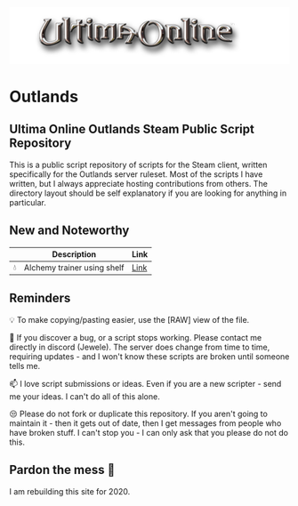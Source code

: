 ![Ultima Online](/Banner.png?raw=true "Title")

# Outlands
## Ultima Online Outlands Steam Public Script Repository

This is a public script repository of scripts for the Steam client, written specifically for the Outlands server ruleset. Most of the scripts I have written, but I always appreciate hosting contributions from others. The directory layout should be self explanatory if you are looking for anything in particular.

## New and Noteworthy
|| Description | Link
| --- | --- | --- |
|:droplet:| Alchemy trainer using shelf  |[Link](https://raw.githubusercontent.com/gmccord333/UOOutlands/master/Skills/Alchemy%20(Shelf).txt)





## Reminders

:bulb: To make copying/pasting easier, use the [RAW] view of the file. 

:bug: If you discover a bug, or a script stops working. Please contact me directly in discord (Jewele). The server does change from time to time, requiring updates - and I won't know these scripts are broken until someone tells me.

:mailbox: I love script submissions or ideas. Even if you are a new scripter - send me your ideas. I can't do all of this alone.

:unamused: Please do not fork or duplicate this repository. If you aren't going to maintain it - then it gets out of date, then I get messages from people who have broken stuff. I can't stop you - I can only ask that you please do not do this.

## Pardon the mess :construction: 

I am rebuilding this site for 2020.
